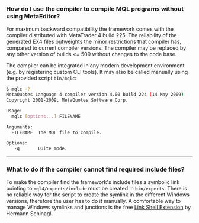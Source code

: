 
### How do I use the compiler to compile MQL programs without using MetaEditor?
For maximum backward compatibility the framework comes with the compiler distributed with MetaTrader 4 build 225. The reliability of the generated EX4 files outweights the minor restrictions that compiler has, compared to current compiler versions. The compiler may be replaced by any other version of builds <= 509 without changes to the code base.

The compiler can be integrated in any modern development environment (e.g. by registering custom CLI tools). It may also be called manually using the provided script `bin/mqlc`:

```bash
$ mqlc -?
MetaQuotes Language 4 compiler version 4.00 build 224 (14 May 2009)
Copyright 2001-2009, MetaQuotes Software Corp.

Usage:
  mqlc [options...] FILENAME

Arguments:
  FILENAME  The MQL file to compile.

Options:
   -q       Quite mode.
```
- - -

### What to do if the compiler cannot find required include files?
To make the compiler find the framework's include files a symbolic link pointing to `mql4/experts/include` must be created in `bin/experts`. There is no reliable way for the script to create the symlink in the different Windows versions, therefore the user has to do it manually. A comfortable way to manage Windows symlinks and junctions is the free [Link Shell Extension](http://schinagl.priv.at/nt/hardlinkshellext/linkshellextension.html) by Hermann Schinagl.
